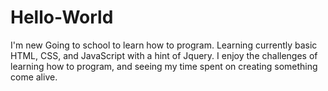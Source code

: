# Hello-World
I'm new 
Going to school to learn how to program. Learning currently basic HTML, CSS, and JavaScript with a hint of Jquery. I enjoy the challenges of learning how to program, and seeing my time spent on creating something come alive. 
